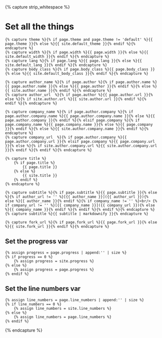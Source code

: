 {% capture strip_whitespace %}

# Set all the things

    {% capture theme %}{% if page.theme and page.theme != 'default' %}{{ page.theme }}{% else %}{{ site.default_theme }}{% endif %}{% endcapture %}
    {% capture width %}{% if page.width %}{{ page.width }}{% else %}{{ site.default_width }}{% endif %}{% endcapture %}
    {% capture lang %}{% if page.lang %}{{ page.lang }}{% else %}{{ site.default_lang }}{% endif %}{% endcapture %}
    {% capture body_class %}{% if page.body_class %}{{ page.body_class }}{% else %}{{ site.default_body_class }}{% endif %}{% endcapture %}

    {% capture author_name %}{% if page.author %}{% if page.author.name %}{{ page.author.name }}{% else %}{{ page.author }}{% endif %}{% else %}{{ site.author.name }}{% endif %}{% endcapture %}
    {% capture author_url  %}{% if page.author %}{{ page.author.url }}{% else %}{% if site.author.url %}{{ site.author.url }}{% endif %}{% endif %}{% endcapture %}

    {% capture company_name %}{% if page.author.company %}{% if page.author.company.name %}{{ page.author.company.name }}{% else %}{{ page.author.company }}{% endif %}{% elsif page.company %}{% if page.company.name %}{{ page.company.name }}{% else %}{{ page.company }}{% endif %}{% else %}{{ site.author.company.name }}{% endif %}{% endcapture %}
    {% capture company_url  %}{% if page.author.company %}{{ page.author.company.url }}{% elsif page.company %}{{ page.company.url }}{% else %}{% if site.author.company.url %}{{ site.author.company.url }}{% endif %}{% endif %}{% endcapture %}

    {% capture title %}
        {% if page.title %}
            {{ page.title }}
        {% else %}
            {{ site.title }}
        {% endif %}
    {% endcapture %}

    {% capture subtitle %}{% if page.subtitle %}{{ page.subtitle }}{% else %}{% if author_url != '' %}[{{ author_name }}]({{ author_url }}){% else %}{{ author_name }}{% endif %}{% if company_name != '' %}<br/> {% if company_url != '' %}[{{ company_name }}]({{ company_url }}){% else %}{{ company_name }}{% endif %}{% endif %}{% endif %}{% endcapture %}{% capture subtitle %}{{ subtitle | markdownify }}{% endcapture %}

    {% capture fork_url %}{% if page.fork_url %}{{ page.fork_url }}{% else %}{{ site.fork_url }}{% endif %}{% endcapture %}

## Set the progress var

    {% assign progress = page.progress | append:'' | size %}
    {% if progress == 0 %}
        {% assign progress = site.progress %}
    {% else %}
        {% assign progress = page.progress %}
    {% endif %}

## Set the line numbers var

    {% assign line_numbers = page.line_numbers | append:'' | size %}
    {% if line_numbers == 0 %}
        {% assign line_numbers = site.line_numbers %}
    {% else %}
        {% assign line_numbers = page.line_numbers %}
    {% endif %}

{% endcapture %}
